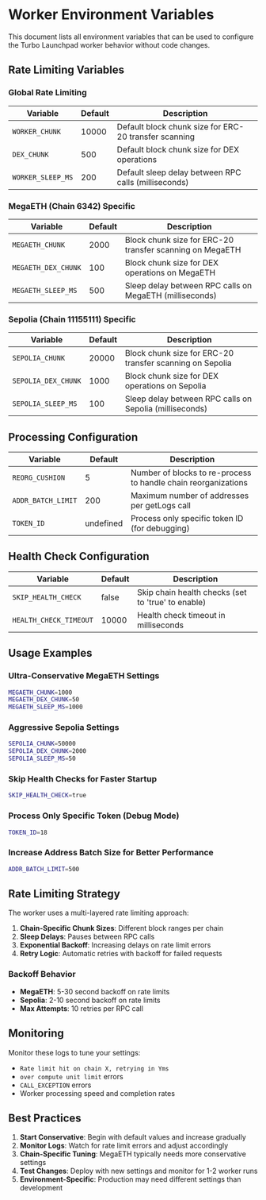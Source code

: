 # Worker Environment Variables

This document lists all environment variables that can be used to configure the Turbo Launchpad worker behavior without code changes.

## Rate Limiting Variables

### Global Rate Limiting
| Variable | Default | Description |
|----------|---------|-------------|
| `WORKER_CHUNK` | 10000 | Default block chunk size for ERC-20 transfer scanning |
| `DEX_CHUNK` | 500 | Default block chunk size for DEX operations |
| `WORKER_SLEEP_MS` | 200 | Default sleep delay between RPC calls (milliseconds) |

### MegaETH (Chain 6342) Specific
| Variable | Default | Description |
|----------|---------|-------------|
| `MEGAETH_CHUNK` | 2000 | Block chunk size for ERC-20 transfer scanning on MegaETH |
| `MEGAETH_DEX_CHUNK` | 100 | Block chunk size for DEX operations on MegaETH |
| `MEGAETH_SLEEP_MS` | 500 | Sleep delay between RPC calls on MegaETH (milliseconds) |

### Sepolia (Chain 11155111) Specific
| Variable | Default | Description |
|----------|---------|-------------|
| `SEPOLIA_CHUNK` | 20000 | Block chunk size for ERC-20 transfer scanning on Sepolia |
| `SEPOLIA_DEX_CHUNK` | 1000 | Block chunk size for DEX operations on Sepolia |
| `SEPOLIA_SLEEP_MS` | 100 | Sleep delay between RPC calls on Sepolia (milliseconds) |

## Processing Configuration

| Variable | Default | Description |
|----------|---------|-------------|
| `REORG_CUSHION` | 5 | Number of blocks to re-process to handle chain reorganizations |
| `ADDR_BATCH_LIMIT` | 200 | Maximum number of addresses per getLogs call |
| `TOKEN_ID` | undefined | Process only specific token ID (for debugging) |

## Health Check Configuration

| Variable | Default | Description |
|----------|---------|-------------|
| `SKIP_HEALTH_CHECK` | false | Skip chain health checks (set to 'true' to enable) |
| `HEALTH_CHECK_TIMEOUT` | 10000 | Health check timeout in milliseconds |

## Usage Examples

### Ultra-Conservative MegaETH Settings
```bash
MEGAETH_CHUNK=1000
MEGAETH_DEX_CHUNK=50
MEGAETH_SLEEP_MS=1000
```

### Aggressive Sepolia Settings
```bash
SEPOLIA_CHUNK=50000
SEPOLIA_DEX_CHUNK=2000
SEPOLIA_SLEEP_MS=50
```

### Skip Health Checks for Faster Startup
```bash
SKIP_HEALTH_CHECK=true
```

### Process Only Specific Token (Debug Mode)
```bash
TOKEN_ID=18
```

### Increase Address Batch Size for Better Performance
```bash
ADDR_BATCH_LIMIT=500
```

## Rate Limiting Strategy

The worker uses a multi-layered rate limiting approach:

1. **Chain-Specific Chunk Sizes**: Different block ranges per chain
2. **Sleep Delays**: Pauses between RPC calls
3. **Exponential Backoff**: Increasing delays on rate limit errors
4. **Retry Logic**: Automatic retries with backoff for failed requests

### Backoff Behavior
- **MegaETH**: 5-30 second backoff on rate limits
- **Sepolia**: 2-10 second backoff on rate limits
- **Max Attempts**: 10 retries per RPC call

## Monitoring

Monitor these logs to tune your settings:
- `Rate limit hit on chain X, retrying in Yms`
- `over compute unit limit` errors
- `CALL_EXCEPTION` errors
- Worker processing speed and completion rates

## Best Practices

1. **Start Conservative**: Begin with default values and increase gradually
2. **Monitor Logs**: Watch for rate limit errors and adjust accordingly
3. **Chain-Specific Tuning**: MegaETH typically needs more conservative settings
4. **Test Changes**: Deploy with new settings and monitor for 1-2 worker runs
5. **Environment-Specific**: Production may need different settings than development
